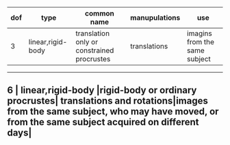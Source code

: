 dof |    type           | common name     | manupulations | use |
----|-------------------|-----------------|---------------|----------------------------------------------------------
3   | linear,rigid-body |translation only or constrained procrustes| translations  | imagins from the same subject|
--------------------------------------------------------------------------------------------------------------
6   | linear,rigid-body |rigid-body or ordinary procrustes| translations and rotations|images from the same subject, who may
 have moved, or from the same subject 
acquired on different days|
-----------------------------------------------------------------------------------
